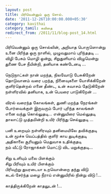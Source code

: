 ```yaml
---
layout: post
title: பிரிவென்னும் ஒரு சொல்.
date: '2011-12-26T10:00:00.000+05:30'
category: kavithai
category_tamil: கவிதை
redirect_from: /2011/11/blog-post_14.html
---
```


பிரிவென்னும் ஒரு சொல்லின், அறியாத பொருளொன்று<br />
உனை பிரிந்த ஒரு நாளில், முழுவதுமாய் புரிந்ததடி ...<br />
விழி பேசும் மொழி ஒன்று, சிறுதுளியாய் விழுமென்று<br />
துணை பேச நீயின்றி, தனியாக கண்டேனடி ...<br />
<br />
நெடுநாட்கள் நான் மறந்த, நிலவோடு பேசுகிறேன்<br />
தொடுவானம் வரை பறந்த, நினைவுகளை யோசிக்கிறேன்<br />
குளிர்தென்றல் எனை தீண்ட, உன் சுவாசம் தேடுகிறேன்<br />
நள்ளிரவில் தனியாக, உன் பெயரை பாடுகிறேன் ...<br />
<br />
விரல் வரைந்த கோலங்கள், துணி மறந்த நேரங்கள்<br />
போர்வைக்குள் இருவரும் போர் புரிந்த காலங்கள்<br />
எனை வந்து கொல்லுதடி... என்னுயிரை மெல்லுதடி<br />
தாலாட்டு முத்தமின்றி உயிர் பிரிந்து செல்லுதடி ...<br />
<br />
பனி உறையும் நள்ளிரவும் தனிமையிலே தவிக்குதடி<br />
உன் மூச்சு வெப்பத்தில் குளிர் காய துடிக்குதடி<br />
அதிகாலை சூரியனும் மெதுவாக உதிக்குதடி<br />
நம் வீட்டு ரோஜாக்கள் மொட்டு விட மறுக்குதடி...<br />
<br />
சிறு உளியும் மலை பிளக்கும்<br />
சிறு பிரிவும் உயிர் பிளக்கும்<br />
பிரிவுற்று துயரடையா உறவொன்றை தந்து விடு<br />
கடல் சேர்ந்த மழை நீராய் என்னுயிரில் நின்று விடு !...<br />
<br />
காத்திருக்கிறேன் காதலுடன் !...<br />
<br />